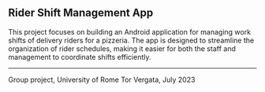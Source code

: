 ## Rider Shift Management App

This project focuses on building an Android application for managing work shifts of delivery riders for a pizzeria. The app is designed to streamline the organization of rider schedules, making it easier for both the staff and management to coordinate shifts efficiently.

-------
Group project, University of Rome Tor Vergata, July 2023
